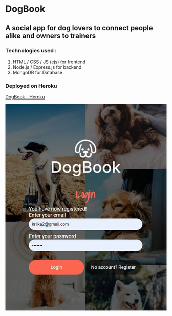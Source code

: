 # DogBook

## A social app for dog lovers to connect people alike and owners to trainers

### Technologies used :

1. HTML / CSS / JS (ejs) for frontend
2. Node.js / Express.js for backend
3. MongoDB for Database

### Deployed on Heroku

[DogBook - Heroku](https://dog-book-dylan-boss.herokuapp.com/)


![Screenshot](portfolio-img.JPG "screenshot")
